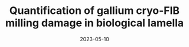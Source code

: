 ---
title: "Quantification of gallium cryo-FIB milling damage in biological lamella"
date: "2023-05-10"
authors: "Lucas BA, Grigorieff N"
reviewers: "Raskar T, Chen D, Fraser JS"
image: "/static/img/reviews/2023_lucas.png"

peer-review:
- biorxiv_version: "2023.02.01.526705v1"
  disqus: "2u852i1"

response:
 - disqus: "2ub8gsu"

---